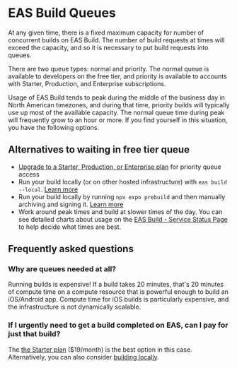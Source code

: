# EAS Build Queues

At any given time, there is a fixed maximum capacity for number of concurrent builds on EAS Build. The number of build requests at times will exceed the capacity, and so it is necessary to put build requests into queues.

There are two queue types: normal and priority. The normal queue is available to developers on the free tier, and priority is available to accounts with Starter, Production, and Enterprise subscriptions.

Usage of EAS Build tends to peak during the middle of the business day in North American timezones, and during that time, priority builds will typically use up most of the available capacity. The normal queue time during peak will frequently grow to an hour or more. If you find yourself in this situation, you have the following options.

## Alternatives to waiting in free tier queue

- [Upgrade to a Starter, Production, or Enterprise plan](https://expo.dev/pricing) for priority queue access
- Run your build locally (or on other hosted infrastructure) with `eas build --local`. [Learn more](https://docs.expo.dev/build-reference/local-builds/)
- Run your build locally by running `npx expo prebuild` and then manually archiving and signing it. [Learn more](https://docs.expo.dev/deploy/build-project/#production-builds-locally)
- Work around peak times and build at slower times of the day. You can see detailed charts about usage on the [EAS Build - Service Status Page](https://expo.dev/eas-build-status) to help decide what times are best.

## Frequently asked questions

### Why are queues needed at all?

Running builds is expensive! If a build takes 20 minutes, that's 20 minutes of compute time on a compute resource that is powerful enough to build an iOS/Android app. Compute time for iOS builds is particularly expensive, and the infrastructure is not dynamically scalable.

### If I urgently need to get a build completed on EAS, can I pay for just that build?

The [the Starter plan](https://expo.dev/pricing) ($19/month) is the best option in this case. Alternatively, you can also consider [building locally](https://docs.expo.dev/deploy/build-project/#production-builds-locally).
